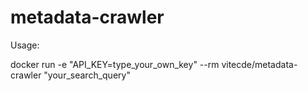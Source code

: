 # metadata-crawler
Usage: 

docker run -e "API_KEY=type_your_own_key" --rm vitecde/metadata-crawler "your_search_query"
